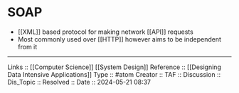# SOAP

- [[XML]] based protocol for making network [[API]] requests
- Most commonly used over [[HTTP]] however aims to be independent from it
---
Links :: [[Computer Science]] [[System Design]]
Reference :: [[Designing Data Intensive Applications]]
Type :: #atom
Creator ::
TAF ::
Discussion ::
Dis_Topic :: 
Resolved ::
Date :: 2024-05-21 08:37
